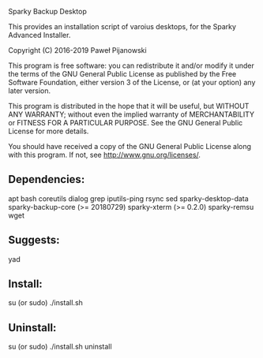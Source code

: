 Sparky Backup Desktop

This provides an installation script of varoius desktops, for the Sparky Advanced Installer.

Copyright (C) 2016-2019 Paweł Pijanowski

This program is free software: you can redistribute it and/or modify
it under the terms of the GNU General Public License as published by
the Free Software Foundation, either version 3 of the License, or
(at your option) any later version.

This program is distributed in the hope that it will be useful,
but WITHOUT ANY WARRANTY; without even the implied warranty of
MERCHANTABILITY or FITNESS FOR A PARTICULAR PURPOSE.  See the
GNU General Public License for more details.

You should have received a copy of the GNU General Public License
along with this program.  If not, see <http://www.gnu.org/licenses/>.

Dependencies:
---------------
apt
bash
coreutils
dialog
grep
iputils-ping
rsync
sed
sparky-desktop-data
sparky-backup-core (>= 20180729)
sparky-xterm (>= 0.2.0)
sparky-remsu
wget

Suggests:
-------------
yad

Install:
-------------
su (or sudo) 
./install.sh

Uninstall:
-------------
su (or sudo)
./install.sh uninstall
